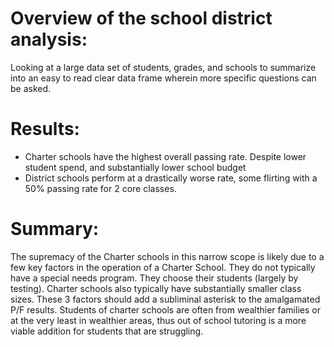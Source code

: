 # Overview of the school district analysis:
Looking at a large data set of students, grades, and schools to summarize into an easy to read clear data frame wherein more specific questions can be asked.

# Results:
 * Charter schools have the highest overall passing rate. Despite lower student spend, and substantially lower school budget
 * District schools perform at a drastically worse rate, some flirting with a 50% passing rate for 2 core classes.
 
# Summary:
The supremacy of the Charter schools in this narrow scope is likely due to a few key factors in the operation of a Charter School. They do not typically have a special needs program. They choose their students (largely by testing). Charter schools also typically have substantially smaller class sizes. These 3 factors should add a subliminal asterisk to the amalgamated P/F results. Students of charter schools are often from wealthier families or at the very least in wealthier areas, thus out of school tutoring is a more viable addition for students that are struggling.
